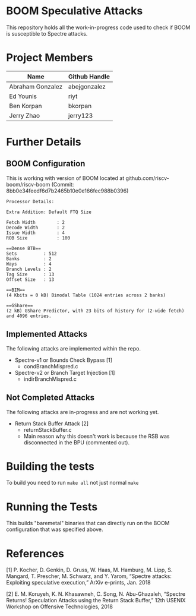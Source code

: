 # BOOM Speculative Attacks

This repository holds all the work-in-progress code used to check if BOOM is susceptible to Spectre attacks.

# Project Members

| Name             | Github Handle |
| ---------------- | ------------- |
| Abraham Gonzalez | abejgonzalez  |
| Ed Younis        | riyt          |
| Ben Korpan       | bkorpan       |
| Jerry Zhao       | jerry123      |

# Further Details

## BOOM Configuration

This is working with version of BOOM located at github.com/riscv-boom/riscv-boom (Commit: 8bb0e34feedf6d7b2465b10e0e166fec988b0396)

```
Processor Details:

Extra Addition: Default FTQ Size

Fetch Width        : 2
Decode Width       : 2
Issue Width        : 4
ROB Size           : 100

==Dense BTB==
Sets          : 512
Banks         : 2
Ways          : 4
Branch Levels : 2
Tag Size      : 13
Offset Size   : 13

==BIM==
(4 Kbits = 0 kB) Bimodal Table (1024 entries across 2 banks)

==GShare==
(2 kB) GShare Predictor, with 23 bits of history for (2-wide fetch) and 4096 entries.
```

## Implemented Attacks

The following attacks are implemented within the repo.

* Spectre-v1 or Bounds Check Bypass [1]
    * condBranchMispred.c
* Spectre-v2 or Branch Target Injection [1]
    * indirBranchMispred.c

## Not Completed Attacks

The following attacks are in-progress and are not working yet.

* Return Stack Buffer Attack [2]
    * returnStackBuffer.c
    * Main reason why this doesn't work is because the RSB was disconnected in the BPU (commented out). 

# Building the tests

To build you need to run `make all` not just normal `make`

# Running the Tests

This builds "baremetal" binaries that can directly run on the BOOM configuration that was specified above.

# References

[1] P. Kocher, D. Genkin, D. Gruss, W. Haas, M. Hamburg, M. Lipp, S. Mangard, T. Prescher, M. Schwarz, and Y. Yarom, “Spectre attacks: Exploiting speculative execution,” ArXiv e-prints, Jan. 2018

[2] E. M. Koruyeh, K. N. Khasawneh, C. Song, N. Abu-Ghazaleh, “Spectre Returns! Speculation Attacks using the Return Stack Buffer,” 12th USENIX Workshop on Offensive Technologies, 2018
